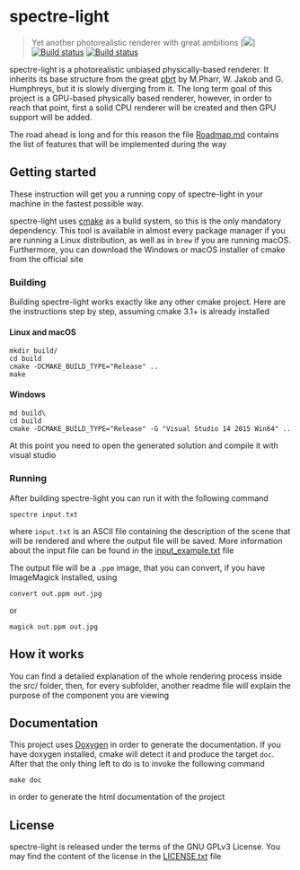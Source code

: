 # spectre-light
>Yet another photorealistic renderer with great ambitions
[![](https://img.shields.io/github/release/davidepi/spectre-light.svg)]
[![Build status](https://travis-ci.org/davidepi/spectre-light.svg?branch=master)](https://travis-ci.org/davidepi/spectre-light)
[![Build status](https://ci.appveyor.com/api/projects/status/d4bx9kjo42nnpfy5/branch/master?svg=true)](https://ci.appveyor.com/project/darkstar13/spectre-light/branch/master)

spectre-light is a photorealistic unbiased physically-based renderer. It inherits its base
structure from the great [pbrt](http://pbrt.org "pbrt homepage") by M.Pharr, W. Jakob and G.
Humphreys, but it is slowly diverging from it. The long term goal of this project is a
GPU-based physically based renderer, however, in order to reach that point, first a solid CPU
renderer will be created and then GPU support will be added.

The road ahead is long and for this reason the file [Roadmap.md](./Roadmap.md) contains the
list of features that will be implemented during the way

## Getting started

These instruction will get you a running copy of spectre-light in your machine in the fastest
possible way.

spectre-light uses [cmake](https://cmake.org "cmake homepage") as a build system, so this
is the only mandatory dependency. This tool is available in almost every package manager
if you are running a Linux distribution, as well as in `brew` if you are running macOS.
Furthermore, you can download the Windows or macOS installer of cmake from the official
site

### Building

Building spectre-light works exactly like any other cmake project.
Here are the instructions step by step, assuming cmake 3.1+ is already installed

#### Linux and macOS
```
mkdir build/
cd build
cmake -DCMAKE_BUILD_TYPE="Release" ..
make
```

#### Windows
```
md build\
cd build
cmake -DCMAKE_BUILD_TYPE="Release" -G "Visual Studio 14 2015 Win64" ..
```
At this point you need to open the generated solution and compile it with visual studio

### Running

After building spectre-light you can run it with the following command
```
spectre input.txt
```
where `input.txt` is an ASCII file containing the description of the scene that will be
rendered and where the output file will be saved. More information about the input file can be
found in the [input_example.txt](./input_example.txt) file

The output file will be a `.ppm` image, that you can convert, if you have ImageMagick installed,
using
```
convert out.ppm out.jpg
```
or
```
magick out.ppm out.jpg
```

## How it works

You can find a detailed explanation of the whole rendering process inside the src/ folder,
 then, for every subfolder, another readme file will explain the purpose of the component
 you are viewing
 
 ## Documentation
 
 This project uses [Doxygen](http://doxygen.org) in order to generate the documentation.
 If you have doxygen installed, cmake will detect it and produce the target `doc`. After
 that the only thing left to do is to invoke the following command
 ```
 make doc
 ```
 in order to generate the html documentation of the project
 
 ## License
 
 spectre-light is released under the terms of the GNU GPLv3 License. You may find the
 content of the license in the [LICENSE.txt](./LICENSE.txt) file
